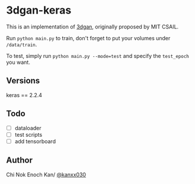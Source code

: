 # 3dgan-keras
This is an implementation of [3dgan](http://3dgan.csail.mit.edu/), originally proposed by MIT CSAIL.

Run ```python main.py``` to train, don't forget to put your volumes under ```/data/train```.

To test, simply run ```python main.py --mode=test``` and specify the ```test_epoch``` you want.

## Versions
keras == 2.2.4

## Todo
- [ ] dataloader
- [ ] test scripts
- [ ] add tensorboard

## Author
Chi Nok Enoch Kan/ [@kanxx030](https://github.com/chinokenochkan)
